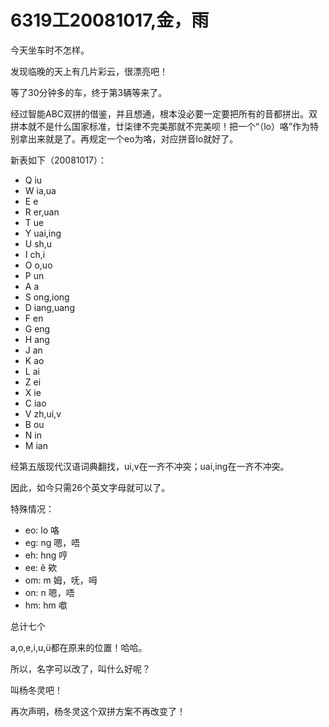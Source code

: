 # 6319工20081017,金，雨

今天坐车时不怎样。

发现临晚的天上有几片彩云，很漂亮吧！

等了30分钟多的车，终于第3辆等来了。

经过智能ABC双拼的借鉴，并且想通，根本没必要一定要把所有的音都拼出。双拼本就不是什么国家标准，廿柒律不完美那就不完美呗！把一个“（lo）咯”作为特别拿出来就是了。再规定一个eo为咯，对应拼音lo就好了。

新表如下（20081017）：

- Q iu
- W ia,ua
- E e
- R er,uan
- T ue
- Y uai,ing
- U sh,u
- I ch,i
- O o,uo
- P un
- A a
- S ong,iong
- D iang,uang
- F en
- G eng
- H ang
- J an
- K ao
- L ai
- Z ei
- X ie
- C iao
- V zh,ui,v
- B ou
- N in
- M ian

经第五版现代汉语词典翻找，ui,v在一齐不冲突；uai,ing在一齐不冲突。

因此，如今只需26个英文字母就可以了。

特殊情况：

- eo: lo 咯
- eg: ng 嗯，唔
- eh: hng 哼
- ee: ê 欸
- om: m 姆，呒，呣
- on: n 嗯，唔
- hm: hm 噷

总计七个

a,o,e,i,u,ü都在原来的位置！哈哈。

所以，名字可以改了，叫什么好呢？

叫杨冬灵吧！

再次声明，杨冬灵这个双拼方案不再改变了！

